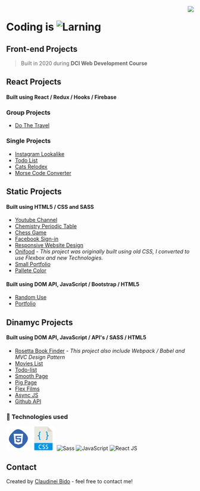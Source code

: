 <img src="https://i.imgur.com/8MlmDto.png" align="right" />

# Coding is ![Larning](https://cdn.rawgit.com/sindresorhus/awesome/d7305f38d29fed78fa85652e3a63e154dd8e8829/media/badge.svg)

## Front-end Projects 
> Built in 2020 during **DCI Web Development Course**

## React Projects
#### Built using React / Redux / Hooks / Firebase
### Group Projects
* <a href="https://github.com/bidodev/dtravel" alt="d-travel" target="_blank">Do The Travel</a>

### Single Projects
* <a href="https://github.com/bidodev/instagram-lookalike" alt="instagram-lookalike" target="_blank">Instagram Lookalike</a>
* <a href="https://github.com/bidodev/react.js-todo-list" target="_blank">Todo List</a>
* <a href="https://bidodev.github.io/cats-relodex/" target="_blank">Cats Relodex</a>
* <a href="https://github.com/bidodev/morse-code-converter" target="_blank">Morse Code Converter</a>

## Static Projects
#### Built using HTML5 / CSS and SASS

* [Youtube Channel](https://github.com/bidodev/channel-layout)
* [Chemistry Periodic Table](https://github.com/bidodev/chemistry-periodic-table)
* [Chess Game](https://github.com/bidodev/chess-game)
* [Facebook Sign-in](https://github.com/bidodev/sign-in-page)
* [Responsive Website Design](https://github.com/bidodev/clean-the-air)
* [Onifood](https://github.com/bidodev/omnifood) - *This project was originally built using old CSS, I converted to use Flexbox and new Technologies.*
* [Small Portfolio](https://github.com/bidodev/bido-dev)
* [Pallete Color](https://github.com/bidodev/palleteColor)

#### Built using DOM API, JavaScript / Bootstrap / HTML5
* [Random Use](https://github.com/bidodev/bootstrap-bs)
* [Portfolio](https://github.com/bidodev/bootstrap-portfolio)

## Dinamyc Projects
#### Built using DOM API, JavaScript / API's / SASS / HTML5
* [Rosetta Book Finder](https://github.com/bidodev/rosetta-application) - *This project also include Webpack / Babel and MVC Design Pattern*
* [Movies List](https://github.com/bidodev/movies-list)
* [Todo-list](https://github.com/bidodev/todo-list)
* [Smooth Page](https://github.com/bidodev/smooth-page)
* [Pig Page](https://bidodev.github.io/pig-game/)
* [Flex Films](https://github.com/bidodev/flex-films)
* [Async JS](https://github.com/bidodev/async-js)
* [Github API](https://github.com/bidodev/github-search)

### 🚀 Technologies used
![html](./img/html.png)
![css](./img/css.png)
![Sass](https://user-images.githubusercontent.com/47280551/71610255-1829a200-2b6e-11ea-851c-8a7e48ac2eed.png)
![JavaScript](https://williamavasquez.herokuapp.com/img/js.png)
![React JS](https://user-images.githubusercontent.com/47280551/71610254-17910b80-2b6e-11ea-9997-eef4b39fd673.png)

## Contact
Created by [Claudinei Bido](https://www.linkedin.com/in/bidoc/) - feel free to contact me!
